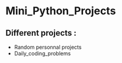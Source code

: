# Mini_Python_Projects

## Different projects :
- Random personnal projects
- Daily_coding_problems
